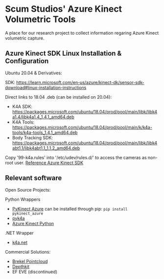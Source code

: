 # Scum Studios' Azure Kinect Volumetric Tools
A place for our research project to collect information regaring Azure Kinect volumetric capture.


## Azure Kinect SDK Linux Installation & Configuration

Ubuntu 20.04 & Derivatives:

SDK: https://learn.microsoft.com/en-us/azure/kinect-dk/sensor-sdk-download#linux-installation-instructions

Direct links to 18.04 .deb (can be installed on 20.04):
- K4A SDK: https://packages.microsoft.com/ubuntu/18.04/prod/pool/main/libk/libk4a1.4/libk4a1.4_1.4.1_amd64.deb
- K4A Tools: https://packages.microsoft.com/ubuntu/18.04/prod/pool/main/k/k4a-tools/k4a-tools_1.4.1_amd64.deb
- Body Tracking SDK: https://packages.microsoft.com/ubuntu/18.04/prod/pool/main/libk/libk4abt1.1/libk4abt1.1_1.1.2_amd64.deb

Copy '99-k4a.rules' into '/etc/udev/rules.d/' to access the cameras as non-root user. [Reference Azure Kinect SDK](https://github.com/microsoft/Azure-Kinect-Sensor-SDK/blob/develop/docs/usage.md#linux-device-setup)



## Relevant software

Open Source Projects:

Python Wrappers

- [PyKinect Azure](https://github.com/ibaiGorordo/pyKinectAzure) can be installed through pip: ```pip install pykinect_azure```
- [pyk4a](https://github.com/etiennedub/pyk4a)
- [Azure Kinect Python](https://github.com/hexops/Azure-Kinect-Python/blob/master/example/simple_sample.py)

.NET Wrapper

- [k4a.net](https://github.com/bibigone/k4a.net/releases)


Commercial Solutions:

- [Brekel Pointcloud](https://brekel.com/brekel-pointcloud-v3/)
- [Depthkit](https://www.depthkit.tv/)
- EF EVE (discontinued)
